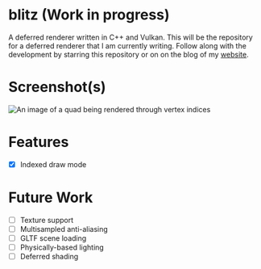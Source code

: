 # blitz (Work in progress)
A deferred renderer written in C++ and Vulkan. This will be the repository for a deferred
renderer that I am currently writing. Follow along with the development by
starring this repository or on on the blog of my [website](https://tstullich.github.io/posts).

# Screenshot(s)
![An image of a quad being rendered through vertex indices](https://i.imgur.com/aqgoO4Q.png)

# Features
- [x] Indexed draw mode

# Future Work
- [ ] Texture support 
- [ ] Multisampled anti-aliasing 
- [ ] GLTF scene loading 
- [ ] Physically-based lighting
- [ ] Deferred shading
